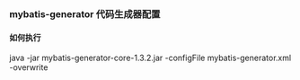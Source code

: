 ### mybatis-generator 代码生成器配置

#### 如何执行
java -jar mybatis-generator-core-1.3.2.jar -configFile mybatis-generator.xml -overwrite

    